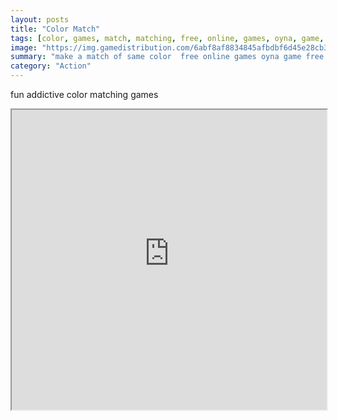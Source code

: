 ```yaml
---
layout: posts
title: "Color Match"
tags: [color, games, match, matching, free, online, games, oyna, game, free, games, play, play, games]
image: "https://img.gamedistribution.com/6abf8af8834845afbdbf6d45e28cb38f-512x512.jpeg"
summary: "make a match of same color  free online games oyna game free games play play games"
category: "Action"
---
```


fun addictive color matching games

<iframe width="100%" height="480px;" src="https://html5.gamedistribution.com/6abf8af8834845afbdbf6d45e28cb38f/"></iframe>